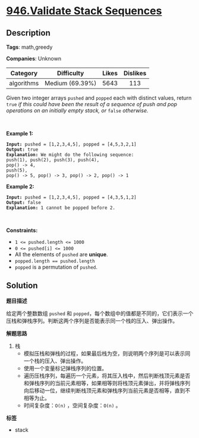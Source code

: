 # [946.Validate Stack Sequences](https://leetcode.com/problems/validate-stack-sequences/description/)

## Description

**Tags**: math,greedy

**Companies**: Unknown

|  Category  |   Difficulty    | Likes | Dislikes |
| :--------: | :-------------: | :---: | :------: |
| algorithms | Medium (69.39%) | 5643  |   113    |

<p>Given two integer arrays <code>pushed</code> and <code>popped</code> each with distinct values, return <code>true</code><em> if this could have been the result of a sequence of push and pop operations on an initially empty stack, or </em><code>false</code><em> otherwise.</em></p>
<p>&nbsp;</p>
<p><strong class="example">Example 1:</strong></p>
<pre><code><strong>Input:</strong> pushed = [1,2,3,4,5], popped = [4,5,3,2,1]
<strong>Output:</strong> true
<strong>Explanation:</strong> We might do the following sequence:
push(1), push(2), push(3), push(4),
pop() -&gt; 4,
push(5),
pop() -&gt; 5, pop() -&gt; 3, pop() -&gt; 2, pop() -&gt; 1</code></pre>
<p><strong class="example">Example 2:</strong></p>
<pre><code><strong>Input:</strong> pushed = [1,2,3,4,5], popped = [4,3,5,1,2]
<strong>Output:</strong> false
<strong>Explanation:</strong> 1 cannot be popped before 2.</code></pre>
<p>&nbsp;</p>
<p><strong>Constraints:</strong></p>
<ul>
  <li><code>1 &lt;= pushed.length &lt;= 1000</code></li>
  <li><code>0 &lt;= pushed[i] &lt;= 1000</code></li>
  <li>All the elements of <code>pushed</code> are <strong>unique</strong>.</li>
  <li><code>popped.length == pushed.length</code></li>
  <li><code>popped</code> is a permutation of <code>pushed</code>.</li>
</ul>

## Solution

**题目描述**

给定两个整数数组 `pushed` 和 `popped`，每个数组中的值都是不同的，它们表示一个压栈和弹栈序列。判断这两个序列是否能表示同一个栈的压入、弹出操作。

**解题思路**

1. 栈
   - 模拟压栈和弹栈的过程，如果最后栈为空，则说明两个序列是可以表示同一个栈的压入、弹出操作。
   - 使用一个变量标记弹栈序列的位置。
   - 遍历压栈序列，每遍历一个元素，将其压入栈中，然后判断栈顶元素是否和弹栈序列的当前元素相等，如果相等则将栈顶元素弹出，并将弹栈序列向后移动一位，继续判断栈顶元素和弹栈序列当前元素是否相等，直到不相等为止。
   - 时间复杂度：`O(n)` ，空间复杂度：`O(n)` 。

**标签**

- stack
